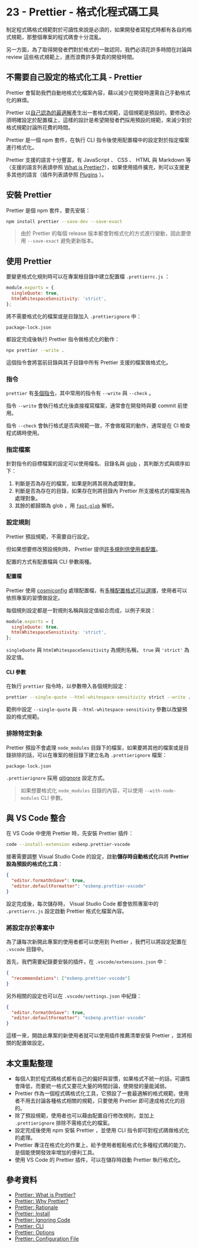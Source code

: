 # 23 - Prettier - 格式化程式碼工具

制定程式碼格式規範對於可讀性來說是必須的，如果開發者寫程式時都有各自的格式規範，那整個專案的程式碼會十分混亂。

另一方面，為了取得開發者們對於格式的一致認同，我們必須花許多時間在討論與 review 這些格式規範上，進而浪費許多寶貴的開發時間。

## 不需要自己設定的格式化工具 - Prettier

Prettier 會幫助我們自動地格式化檔案內容，藉以減少在開發時還需自己手動格式化的麻煩。

Prettier 以[自己認為的最適解](https://prettier.io/docs/en/rationale.html)產生出一套格式規範，這個規範是預設的，要修改必須明確設定於配置檔上，這樣的設計是希望開發者們採用預設的規範，來減少對於格式規範討論所花費的時間。

Prettier 是一個 npm 套件，在執行 CLI 指令後使用配置檔中的設定對於指定檔案進行格式化。

Prettier 支援的語言十分豐富，有 JavaScript 、 CSS 、 HTML 與 Markdown 等（支援的語言列表請參照 [What is Prettier?](https://prettier.io/docs/en/index.html)），如果使用插件擴充，則可以支援更多其他的語言（插件列表請參照 [Plugins](https://prettier.io/docs/en/plugins.html#official-plugins) ）。

## 安裝 Prettier

Prettier 是個 npm 套件，要先安裝：

```bash
npm install prettier --save-dev --save-exact
```

> 由於 Prettier 的每個 release 版本都會對格式化的方式進行變動，因此要使用 `--save-exact` 避免更新版本。

## 使用 Prettier

要變更格式化規則時可以在專案根目錄中建立配置檔 `.prettierrc.js` ：

```js
module.exports = {
  singleQuote: true,
  htmlWhitespaceSensitivity: 'strict',
};
```

將不需要格式化的檔案或是目錄加入 `.prettierignore` 中：

```shell
package-lock.json
```

都設定完成後執行 Prettier 指令做格式化的動作：

```bash
npx prettier --write .
```

這個指令會將當前目錄與其子目錄中所有 Prettier 支援的檔案做格式化。

### 指令

`prettier` 有[多個指令](https://prettier.io/docs/en/cli.html)，其中常用的指令有 `--write` 與 `--check` 。

指令 `--write` 會執行格式化後直接複寫檔案，通常會在開發時與要 commit 前使用。

指令 `--check` 會執行格式是否與規範一致，不會做複寫的動作，通常是在 CI 檢查程式碼時使用。

### 指定檔案

針對指令的目標檔案的設定可以使用檔名、目錄名與 [glob](<https://en.wikipedia.org/wiki/Glob_(programming)>) ，其判斷方式與順序如下：

1. 判斷是否為存在的檔案，如果是則將其視為處理對象。
2. 判斷是否為存在的目錄，如果存在則將目錄內 Prettier 所支援格式的檔案視為處理對象。
3. 其餘的都歸類為 glob ，用 [`fast-glob`](https://github.com/mrmlnc/fast-glob) 解析。

### 設定規則

Prettier 預設規範，不需要自行設定。

但如果想要修改預設規則時， Prettier 提供[許多規則供使用者配置](https://prettier.io/docs/en/options.html)。

配置的方式有配置檔與 CLI 參數兩種。

#### 配置檔

Prettier 使用 [cosmiconfig](https://github.com/davidtheclark/cosmiconfig) 處理配置檔，有[多種配置格式可以選擇](https://prettier.io/docs/en/configuration.html)，使用者可以依照專案的習慣做設定。

每個規則設定都是一對規則名稱與設定值組合而成，以例子來說：

```js
module.exports = {
  singleQuote: true,
  htmlWhitespaceSensitivity: 'strict',
};
```

`singleQuote` 與 `htmlWhitespaceSensitivity` 為規則名稱， `true` 與 `'strict'` 為設定值。

#### CLI 參數

在執行 `prettier` 指令時，以參數帶入各個規則設定：

```bash
prettier --single-quote --html-whitespace-sensitivity strict --write .
```

範例中設定 `--single-quote` 與 `--html-whitespace-sensitivity` 參數以改變預設的格式規範。

### 排除特定對象

Prettier 預設不會處理 `node_modules` 目錄下的檔案，如果要將其他的檔案或是目錄排除的話，可以在專案的根目錄下建立名為 `.prettierignore` 檔案：

```shell
package-lock.json
```

`.prettierignore` 採用 [gitignore](https://git-scm.com/docs/gitignore#_pattern_format) 設定方式。

> 如果想要格式化 `node_modules` 目錄的內容，可以使用 `--with-node-modules` CLI 參數。

## 與 VS Code 整合

在 VS Code 中使用 Prettier 時，先安裝 Prettier 插件：

```bash
code --install-extension esbenp.prettier-vscode
```

接著需要調整 Visual Studio Code 的設定，啟動**儲存時自動格式化**與將 **Prettier 設為預設的格式化工具**：

```json
{
  "editor.formatOnSave": true,
  "editor.defaultFormatter": "esbenp.prettier-vscode"
}
```

設定完成後，每次儲存時， Visual Studio Code 都會依照專案中的 `.prettierrc.js` 設定啟動 Prettier 格式化檔案內容。

### 將設定存於專案中

為了讓每次新開此專案的使用者都可以使用到 Prettier ，我們可以將設定配置在 `.vscode` 目錄中。

首先，我們需要紀錄要安裝的插件，在 `.vscode/extensions.json` 中：

```json
{
  "recommendations": ["esbenp.prettier-vscode"]
}
```

另外相關的設定也可以在 `.vscode/settings.json` 中紀錄：

```json
{
  "editor.formatOnSave": true,
  "editor.defaultFormatter": "esbenp.prettier-vscode"
}
```

這樣一來，開啟此專案的新使用者就可以使用插件推薦清單安裝 Prettier ，並將相關的配置做設定。

## 本文重點整理

- 每個人對於程式碼格式都有自己的偏好與習慣，如果格式不統一的話，可讀性會降低，而要統一格式又要花大量的時間討論，使開發的量能減弱。
- Prettier 作為一個程式碼格式化工具，它預設了一套最適解的格式規範，使用者不用去討論各種格式相關的規範，只要使用 Prettier 即可達成格式化的目的。
- 除了預設規範，使用者也可以藉由配置自行修改規則，並加上 `.prettierignore` 排除不需格式化的檔案。
- 設定完成後使用 npm 安裝 Prettier ，並使用 CLI 指令即可對程式碼做格式化的處理。
- Prettier 專注在格式化的作業上，給予使用者輕鬆格式化多種程式碼的能力，是個能使開發效率增加的便利工具。
- 使用 VS Code 的 Prettier 插件，可以在儲存時啟動 Prettier 執行格式化。

## 參考資料

- [Prettier: What is Prettier?](https://prettier.io/docs/en/index.html)
- [Prettier: Why Prettier?](https://prettier.io/docs/en/why-prettier.html)
- [Prettier: Rationale](https://prettier.io/docs/en/rationale.html)
- [Prettier: Install](https://prettier.io/docs/en/install.html)
- [Prettier: Ignoring Code](https://prettier.io/docs/en/ignore.html)
- [Prettier: CLI](https://prettier.io/docs/en/cli.html)
- [Prettier: Options](https://prettier.io/docs/en/options.html)
- [Prettier: Configuration File](https://prettier.io/docs/en/configuration.html)
